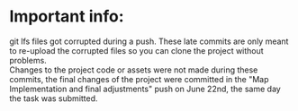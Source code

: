 # Important info:
git lfs files got corrupted during a push. These late commits are only meant to re-upload the corrupted files so you can clone the project without problems.<br />
Changes to the project code or assets were not made during these commits, the final changes of the project were committed in the "Map Implementation and final adjustments" push on June 22nd, the same day the task was submitted.

